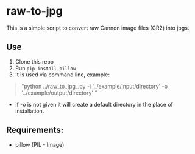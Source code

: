 # raw-to-jpg
This is a simple script to convert raw Cannon image files (CR2) into jpgs. 


## Use
1. Clone this repo
2. Run `pip install pillow`
3. It is used via command line, example: 
> "python ../raw_to_jpg_.py -i '../example/input/directory' -o '../example/output/directory' "

- if -o is not given it will create a default directory in the place of installation.


## Requirements:
- pillow (PIL - Image)
